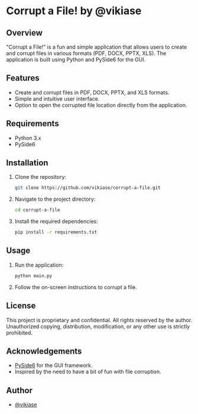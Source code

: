 # Corrupt a File! by @vikiase

## Overview
"Corrupt a File!" is a fun and simple application that allows users to create and corrupt files in various formats (PDF, DOCX, PPTX, XLS). The application is built using Python and PySide6 for the GUI.

## Features
- Create and corrupt files in PDF, DOCX, PPTX, and XLS formats.
- Simple and intuitive user interface.
- Option to open the corrupted file location directly from the application.

## Requirements
- Python 3.x
- PySide6

## Installation
1. Clone the repository:
    ```sh
    git clone https://github.com/vikiase/corrupt-a-file.git
    ```
2. Navigate to the project directory:
    ```sh
    cd corrupt-a-file
    ```
3. Install the required dependencies:
    ```sh
    pip install -r requirements.txt
    ```

## Usage
1. Run the application:
    ```sh
    python main.py
    ```
2. Follow the on-screen instructions to corrupt a file.

## License
This project is proprietary and confidential. All rights reserved by the author. Unauthorized copying, distribution, modification, or any other use is strictly prohibited.

## Acknowledgements
- [PySide6](https://pypi.org/project/PySide6/) for the GUI framework.
- Inspired by the need to have a bit of fun with file corruption.

## Author
- [@vikiase](https://github.com/vikiaseschool)
